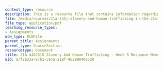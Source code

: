 ```yaml
---
content_type: resource
description: This is a resource file that contains information regarding week 5 memo.
file: /media/courses/21a-445j-slavery-and-human-trafficking-in-the-21st-century-spring-2015/a7f2a33a87b1595a218f962988408520_MIT21A_445JS15_Week5memo.pdf
file_type: application/pdf
learning_resource_types:
- Assignments
ocw_type: OCWFile
parent_title: Assignments
parent_type: CourseSection
resourcetype: Document
title: 21A.445JS15 Slavery And Human Trafficking - Week 5 Response Memo
uid: a7f2a33a-87b1-595a-218f-962988408520
---
```

